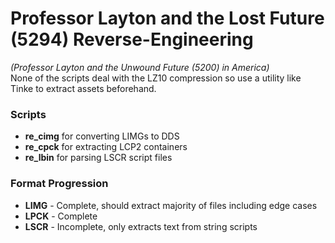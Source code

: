 # Professor Layton and the Lost Future (5294) Reverse-Engineering
<i>(Professor Layton and the Unwound Future (5200) in America)</i>
<br>None of the scripts deal with the LZ10 compression so use a utility like Tinke to extract assets beforehand.

### Scripts
* <b>re_cimg</b> for converting LIMGs to DDS
* <b>re_cpck</b> for extracting LCP2 containers
* <b>re_lbin</b> for parsing LSCR script files

### Format Progression
* <b>LIMG</b> - Complete, should extract majority of files including edge cases
* <b>LPCK</b> - Complete
* <b>LSCR</b> - Incomplete, only extracts text from string scripts
